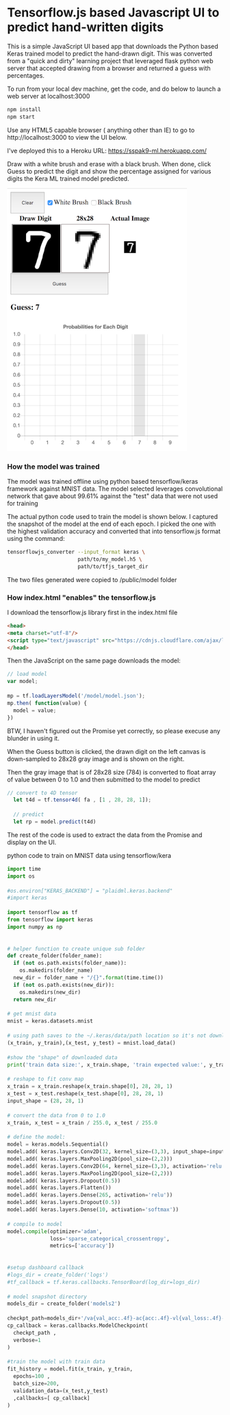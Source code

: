 # Tensorflow.js based Javascript UI to predict hand-written digits
This is a simple JavaScript UI based app that downloads the Python based Keras trained model to predict the hand-drawn digit. This was converted from a "quick and dirty" learning project that leveraged flask python web server that accepted drawing from a browser and returned a guess with percentages.

To run from your local dev machine, get the code, and do below to launch a web server at localhost:3000
```bash
npm install
npm start
```

Use any HTML5 capable browser ( anything other than IE) to go to http://localhost:3000 to view the UI below.

I've deployed this to a Heroku URL:
https://sspak9-ml.herokuapp.com/


Draw with a white brush and erase with a black brush. When done, click Guess to predict the digit and show the percentage assigned for various digits the Kera ML trained model predicted.

![screen](images/screen.png)

### How the model was trained
The model was trained offline using python based tensorflow/keras framework against MNIST data.  The model selected leverages convolutional network that gave about 99.61% against the "test" data that were not used for training

The actual python code used to train the model is shown below. I captured the snapshot of the model at the end of each epoch. I picked the one with the highest validation accuracy and converted that into tensorflow.js format using the command:

```bash
tensorflowjs_converter --input_format keras \
                       path/to/my_model.h5 \
                       path/to/tfjs_target_dir
```
The two files generated were copied to /public/model folder

### How index.html "enables" the tensorflow.js

I download the tensorflow.js library first in the index.html file
```html
<head>
<meta charset="utf-8"/>
<script type="text/javascript" src="https://cdnjs.cloudflare.com/ajax/libs/tensorflow/0.15.2/tf.min.js"></script>
</head>
```
Then the JavaScript on the same page downloads the model:
```javascript
// load model
var model;

mp = tf.loadLayersModel('/model/model.json');
mp.then( function(value) {
  model = value;
})
```
BTW, I haven't figured out the Promise yet correctly, so please execuse any blunder in using it.

When the Guess button is clicked, the drawn digit on the left canvas is down-sampled to 28x28 gray image and is shown on the right.

Then the gray image that is of 28x28 size (784) is converted to float array of value between 0 to 1.0 and then submitted to the model to predict

```javascript
// convert to 4D tensor
  let t4d = tf.tensor4d( fa , [1 , 28, 28, 1]);
  
  // predict
  let rp = model.predict(t4d)
```
The rest of the code is used to extract the data from the Promise and display on the UI.

python code to train on MNIST data using tensorflow/kera

```python
import time
import os

#os.environ["KERAS_BACKEND"] = "plaidml.keras.backend"
#import keras

import tensorflow as tf
from tensorflow import keras
import numpy as np


# helper function to create unique sub folder
def create_folder(folder_name):
  if (not os.path.exists(folder_name)):
    os.makedirs(folder_name)
  new_dir = folder_name + "/{}".format(time.time())
  if (not os.path.exists(new_dir)):
    os.makedirs(new_dir)
  return new_dir
 
# get mnist data
mnist = keras.datasets.mnist

# using path saves to the ~/.keras/data/path location so it's not downloaded next time
(x_train, y_train),(x_test, y_test) = mnist.load_data()

#show the "shape" of downloaded data
print('train data size:', x_train.shape, 'train expected value:', y_train.shape, 'test data size:', x_test.shape , 'test expected value:',y_test.shape)

# reshape to fit conv map
x_train = x_train.reshape(x_train.shape[0], 28, 28, 1)
x_test = x_test.reshape(x_test.shape[0], 28, 28, 1)
input_shape = (28, 28, 1)

# convert the data from 0 to 1.0
x_train, x_test = x_train / 255.0, x_test / 255.0

# define the model: 
model = keras.models.Sequential()
model.add( keras.layers.Conv2D(32, kernel_size=(3,3), input_shape=input_shape , activation='relu' ))
model.add( keras.layers.MaxPooling2D(pool_size=(2,2)))
model.add( keras.layers.Conv2D(64, kernel_size=(3,3), activation='relu' ))
model.add( keras.layers.MaxPooling2D(pool_size=(2,2)))
model.add( keras.layers.Dropout(0.5))
model.add( keras.layers.Flatten())
model.add( keras.layers.Dense(265, activation='relu'))
model.add( keras.layers.Dropout(0.5))
model.add( keras.layers.Dense(10, activation='softmax'))

# compile to model
model.compile(optimizer='adam',
              loss='sparse_categorical_crossentropy',
              metrics=['accuracy'])


#setup dashboard callback
#logs_dir = create_folder('logs')
#tf_callback = tf.keras.callbacks.TensorBoard(log_dir=logs_dir)

# model snapshot directory
models_dir = create_folder('models2')

checkpt_path=models_dir+'/va{val_acc:.4f}-ac{acc:.4f}-vl{val_loss:.4f}-ep-{epoch:03d}-.hdf5'
cp_callback = keras.callbacks.ModelCheckpoint(
  checkpt_path ,
  verbose=1
)

#train the model with train data
fit_history = model.fit(x_train, y_train,
  epochs=100 ,
  batch_size=200,
  validation_data=(x_test,y_test)
  ,callbacks=[ cp_callback]
)

```